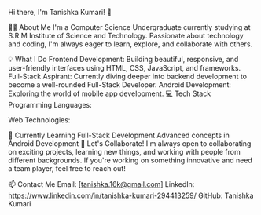 Hi there, I'm Tanishka Kumari! 👋


👩‍💻 About Me
I'm a Computer Science Undergraduate currently studying at S.R.M Institute of Science and Technology. Passionate about technology and coding, I'm always eager to learn, explore, and collaborate with others.

💡 What I Do
Frontend Development: Building beautiful, responsive, and user-friendly interfaces using HTML, CSS, JavaScript, and frameworks.
Full-Stack Aspirant: Currently diving deeper into backend development to become a well-rounded Full-Stack Developer.
Android Development: Exploring the world of mobile app development.
💻 Tech Stack
Programming Languages:




Web Technologies:



🌱 Currently Learning
Full-Stack Development
Advanced concepts in Android Development
🤝 Let's Collaborate!
I'm always open to collaborating on exciting projects, learning new things, and working with people from different backgrounds. If you're working on something innovative and need a team player, feel free to reach out!

📫 Contact Me
Email: [tanishka.16k@gmail.com]
LinkedIn: https://www.linkedin.com/in/tanishka-kumari-294413259/
GitHub: Tanishka Kumari
